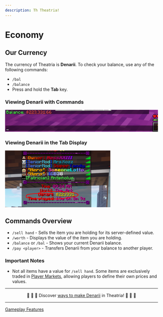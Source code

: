 ```yaml
---
description: Th Theatria!
---
```


# Economy

## Our Currency

The currency of Theatria is **Denarii**. To check your balance, use any of the following commands:

- `/bal`
- `/balance`
- Press and hold the **Tab** key.

### Viewing Denarii with Commands

![](<../../.gitbook/assets/Capture (4).PNG>)

### Viewing Denarii in the Tab Display

![](<../../.gitbook/assets/Capture (9).PNG>)

## Commands Overview

- `/sell hand` - Sells the item you are holding for its server-defined value.
- `/worth` - Displays the value of the item you are holding.
- `/balance` or `/bal` - Shows your current Denarii balance.
- `/pay <player>` - Transfers Denarii from your balance to another player.

### Important Notes

- Not all items have a value for `/sell hand`. Some items are exclusively traded in [Player Markets](player-markets.md), allowing players to define their own prices and values.

---

<p align="center">🤑 🤑 🤑 Discover <a href="./ways-to-make-denarii.md">ways to make Denarii</a> in Theatria! 🤑 🤑 🤑</p>

---

[Gameplay Features](./README.md)

